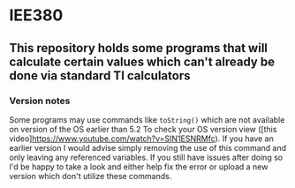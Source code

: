 # IEE380
## This repository holds some programs that will calculate certain values which can't already be done via standard TI calculators

### Version notes
  Some programs may use commands like ``toString()`` which are not available on version of the OS earlier than 5.2
  To check your OS version view ([this video]https://www.youtube.com/watch?v=SIN1ESNRMfc).
  If you have an earlier version I would advise simply removing the use of this command and only leaving any referenced variables.
  If you still have issues after doing so I'd be happy to take a look and either help fix the error or upload a new version which don't utilize these commands.

  
